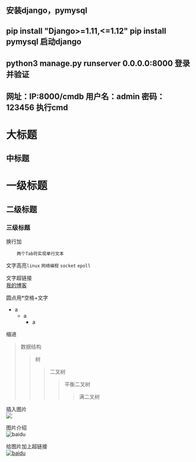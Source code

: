 安装django，pymysql
-------
pip install "Django>=1.11,<=1.12"
pip install pymysql
启动django
-------
python3 manage.py runserver 0.0.0.0:8000
登录并验证
-------
网址：IP:8000/cmdb
用户名：admin
密码： 123456
执行cmd
-------

大标题
====

中标题
-------

# 一级标题 #
## 二级标题 ##
### 三级标题 ###



换行加<br>

		两个Tab符实现单行文本
		
文字高亮`linux` `网络编程` `socket` `epoll` 

文字超链接<br>
[我的博客](http://blog.csdn.net/)

圆点用*空格+文字
* a
	* a
		* a

缩进
>数据结构
>>树
>>>二叉树
>>>>平衡二叉树
>>>>>满二叉树

插入图片<br>
![](http://www.baidu.com/img/bdlogo.gif)


图片介绍<br>
![baidu](http://www.baidu.com/img/bdlogo.gif "百度logo")

给图片加上超链接<br>
[![baidu](http://www.baidu.com/img/bdlogo.gif)](http://www.baidu.com)
